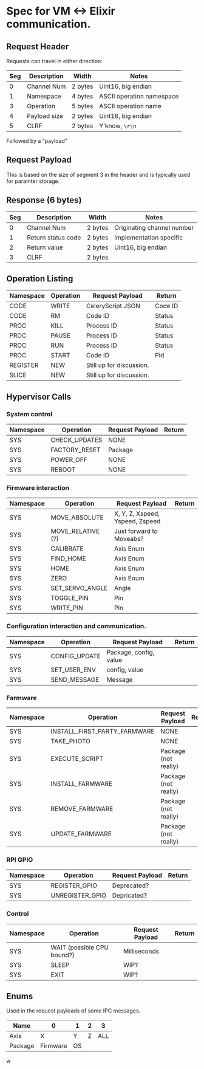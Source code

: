 # Spec for VM <-> Elixir communication.

## Request Header
Requests can travel in either direction:

|Seg|Description |Width             |Notes                     |
|---|------------|------------------|--------------------------|
| 0 |Channel Num | 2 bytes          | Uint16, big endian       |
| 1 |Namespace   | 4 bytes          | ASCII operation namespace|
| 3 |Operation   | 5 bytes          | ASCII operation name     |
| 4 |Payload size| 2 bytes          | Uint16, big endian       |
| 5 |CLRF        | 2 bytes          | Y'know, `\r\n`           |

Followed by a "payload"

## Request Payload

This is based on the size of segment 3 in the header and is typically used for
paramter storage.

## Response (6 bytes)

|Seg|Description           |Width   |Notes                       |
|---|----------------------|--------|----------------------------|
|  0|Channel Num           | 2 bytes| Originating channel number |
|  1|Return status code    | 2 bytes| Implementation specific    |
|  2|Return value          | 2 bytes| Uint16, big endian         |
|  3|CLRF                  | 2 bytes|                            |

## Operation Listing

|Namespace|Operation|Request Payload          |Return  |
|---------|---------|-------------------------|--------|
|CODE     |WRITE    |CeleryScript JSON        |Code ID |
|CODE     |RM       |Code ID                  |Status  |
|PROC     |KILL     |Process ID               |Status  |
|PROC     |PAUSE    |Process ID               |Status  |
|PROC     |RUN      |Process ID               |Status  |
|PROC     |START    |Code ID                  |Pid     |
|REGISTER |NEW      |Still up for discussion. |        |
|SLICE    |NEW      |Still up for discussion. |        |

## Hypervisor Calls

### System control
|Namespace |Operation     |Request Payload |Return |
|----------|--------------|----------------|-------|
|SYS       |CHECK_UPDATES | NONE           |       |
|SYS       |FACTORY_RESET | Package        |       |
|SYS       |POWER_OFF     | NONE           |       |
|SYS       |REBOOT        | NONE           |       |

### Firmware interaction
|Namespace |Operation         |Request Payload                  |Return |
|----------|------------------|---------------------------------|-------|
|SYS       |MOVE_ABSOLUTE     | X, Y, Z, Xspeed, Yspeed, Zspeed |       |
|SYS       |MOVE_RELATIVE (?) | Just forward to Moveabs?        |       |
|SYS       |CALIBRATE         | Axis Enum                       |       |
|SYS       |FIND_HOME         | Axis Enum                       |       |
|SYS       |HOME              | Axis Enum                       |       |
|SYS       |ZERO              | Axis Enum                       |       |
|SYS       |SET_SERVO_ANGLE   | Angle                           |       |
|SYS       |TOGGLE_PIN        | Pin                             |       |
|SYS       |WRITE_PIN         | Pin                             |       |

### Configuration interaction and communication.
|Namespace |Operation     |Request Payload         |Return |
|----------|--------------|------------------------|-------|
|SYS       |CONFIG_UPDATE | Package, config, value |       |
|SYS       |SET_USER_ENV  | config, value          |       |
|SYS       |SEND_MESSAGE  | Message                |       |

### Farmware
|Namespace |Operation                    |Request Payload       |Return |
|----------|-----------------------------|----------------------|-------|
|SYS       |INSTALL_FIRST_PARTY_FARMWARE | NONE                 |       |
|SYS       |TAKE_PHOTO                   | NONE                 |       |
|SYS       |EXECUTE_SCRIPT               | Package (not really) |       |
|SYS       |INSTALL_FARMWARE             | Package (not really) |       |
|SYS       |REMOVE_FARMWARE              | Package (not really) |       |
|SYS       |UPDATE_FARMWARE              | Package (not really) |       |

### RPI GPIO
|Namespace |Operation       |Request Payload |Return |
|----------|----------------|----------------|-------|
|SYS       |REGISTER_GPIO   | Deprecated?    |       |
|SYS       |UNREGISTER_GPIO | Depricated?    |       |

### Control
|Namespace |Operation                  |Request Payload |Return |
|----------|---------------------------|----------------|-------|
|SYS       |WAIT (possible CPU bound?) | Milliseconds   |       |
|SYS       |SLEEP                      | WIP?           |       |
|SYS       |EXIT                       | WIP?           |       |

## Enums

Used in the request payloads of some IPC messages.

|Name   |0       |1 |2|3  |
|-------|--------|--|-|---|
|Axis   |X       |Y |Z|ALL|
|Package|Firmware|OS| |   |
w
